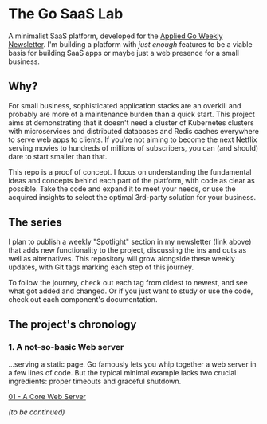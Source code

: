 # The Go SaaS Lab

A minimalist SaaS platform, developed for the [Applied Go Weekly Newsletter](https://newsletter.appliedgo.net/archive). I'm building a platform with *just enough* features to be a viable basis for building SaaS apps or maybe just a web presence for a small business. 

## Why? 

For small business, sophisticated application stacks are an overkill and probably are more of a maintenance burden than a quick start. This project aims at demonstrating that it doesn't need a cluster of Kubernetes clusters with microservices and distributed databases and Redis caches everywhere to serve web apps to clients. If you're not aiming to become the next Netflix serving movies to hundreds of millions of subscribers, you can (and should) dare to start smaller than that. 

This repo is a proof of concept. I focus on understanding the fundamental ideas and concepts behind each part of the platform, with code as clear as possible. Take the code and expand it to meet your needs, or use the acquired insights to select the optimal 3rd-party solution for your business.

## The series

I plan to publish a weekly "Spotlight" section in my newsletter (link above) that adds new functionality to the project, discussing the ins and outs as well as alternatives. This repository will grow alongside these weekly updates, with Git tags marking each step of this journey. 

To follow the journey, check out each tag from oldest to newest, and see what got added and changed. Or if you just want to study or use the code, check out each component's documentation.

## The project's chronology

### 1. A not-so-basic Web server

...serving a static page. Go famously lets you whip together a web server in a few lines of code. But the typical minimal example lacks two crucial ingredients: proper timeouts and graceful shutdown.

[01 - A Core Web Server](./doc/01-web-server.md)

*(to be continued)*